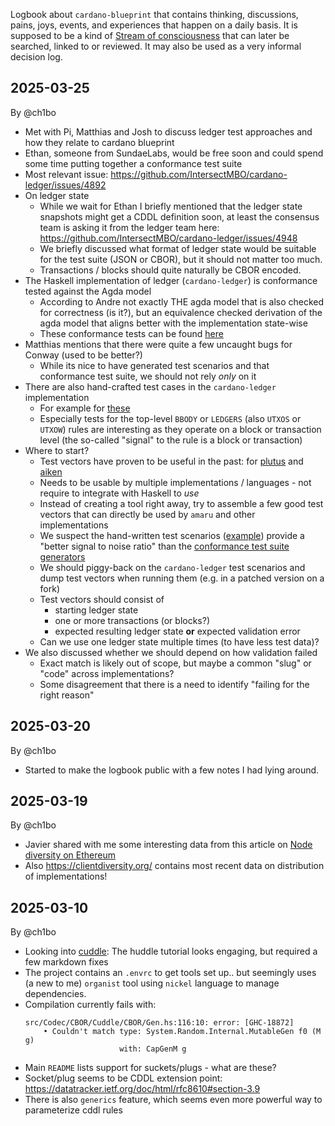 Logbook about `cardano-blueprint` that contains thinking, discussions, pains, joys, events, and experiences that happen on a daily basis. It is supposed to be a kind of [Stream of consciousness](https://en.wikipedia.org/wiki/Stream_of_consciousness) that can later be searched, linked to or reviewed. It may also be used as a very informal decision log.

## 2025-03-25

By @ch1bo

- Met with Pi, Matthias and Josh to discuss ledger test approaches and how they relate to cardano blueprint
- Ethan, someone from SundaeLabs, would be free soon and could spend some time putting together a conformance test suite
- Most relevant issue: https://github.com/IntersectMBO/cardano-ledger/issues/4892
- On ledger state
  - While we wait for Ethan I briefly mentioned that the ledger state snapshots might get a CDDL definition soon, at least the consensus team is asking it from the ledger team here: https://github.com/IntersectMBO/cardano-ledger/issues/4948
  - We briefly discussed what format of ledger state would be suitable for the test suite (JSON or CBOR), but it should not matter too much.
  - Transactions / blocks should quite naturally be CBOR encoded.
- The Haskell implementation of ledger (`cardano-ledger`) is conformance tested against the Agda model
  - According to Andre not exactly THE agda model that is also checked for correctness (is it?), but an equivalence checked derivation of the agda model that aligns better with the implementation state-wise
  - These conformance tests can be found [here](https://github.com/IntersectMBO/cardano-ledger/blob/master/libs/cardano-ledger-conformance/test/Test/Cardano/Ledger/Conformance/Spec/Conway.hs#L35)
- Matthias mentions that there were quite a few uncaught bugs for Conway (used to be better?)
  - While its nice to have generated test scenarios and that conformance test suite, we should not rely _only_ on it
- There are also hand-crafted test cases in the `cardano-ledger` implementation
  - For example for [these](https://github.com/IntersectMBO/cardano-ledger/blob/master/eras/conway/impl/testlib/Test/Cardano/Ledger/Conway/Imp.hs#L93)
  - Especially tests for the top-level `BBODY` or `LEDGERS` (also `UTXOS` or `UTXOW`) rules are interesting as they operate on a block or transaction level (the so-called "signal" to the rule is a block or transaction)
- Where to start?
  - Test vectors have proven to be useful in the past: for [plutus](https://github.com/IntersectMBO/plutus/tree/master/plutus-conformance) and [aiken](https://github.com/aiken-lang/aiken/tree/main/examples/acceptance_tests/script_context/v3)
  - Needs to be usable by multiple implementations / languages - not require to integrate with Haskell to _use_
  - Instead of creating a tool right away, try to assemble a few good test vectors that can directly be used by `amaru` and other implementations
  - We suspect the hand-written test scenarios ([example](https://github.com/IntersectMBO/cardano-ledger/blob/master/eras/alonzo/impl/testlib/Test/Cardano/Ledger/Alonzo/Imp/UtxowSpec/Valid.hs#L131)) provide a "better signal to noise ratio" than the [conformance test suite generators](https://github.com/IntersectMBO/cardano-ledger/blob/master/libs/cardano-ledger-conformance/src/Test/Cardano/Ledger/Conformance/ExecSpecRule/Core.hs#L424-L443)
  - We should piggy-back on the `cardano-ledger` test scenarios and dump test vectors when running them (e.g. in a patched version on a fork)
  - Test vectors should consist of
    - starting ledger state
    - one or more transactions (or blocks?)
    - expected resulting ledger state **or** expected validation error
  - Can we use one ledger state multiple times (to have less test data)?
- We also discussed whether we should depend on how validation failed
  - Exact match is likely out of scope, but maybe a common "slug" or "code" across implementations?
  - Some disagreement that there is a need to identify "failing for the right reason"

## 2025-03-20

By @ch1bo

- Started to make the logbook public with a few notes I had lying around.

## 2025-03-19

By @ch1bo

- Javier shared with me some interesting data from this article on [Node diversity on Ethereum]( https://ethereum.org/en/developers/docs/nodes-and-clients/client-diversity/)
- Also <https://clientdiversity.org/> contains most recent data on distribution of implementations!

## 2025-03-10

By @ch1bo

- Looking into [cuddle](https://github.com/input-output-hk/cuddle): The huddle tutorial looks engaging, but required a few markdown fixes
- The project contains an `.envrc` to get tools set up.. but seemingly uses (a new to me) `organist` tool using `nickel` language to manage dependencies.
- Compilation currently fails with:
  ```
  src/Codec/CBOR/Cuddle/CBOR/Gen.hs:116:10: error: [GHC-18872]
      • Couldn't match type: System.Random.Internal.MutableGen f0 (M g)
                       with: CapGenM g
  ```
- Main `README` lists support for suckets/plugs - what are these?
- Socket/plug seems to be CDDL extension point: https://datatracker.ietf.org/doc/html/rfc8610#section-3.9
- There is also `generics` feature, which seems even more powerful way to parameterize cddl rules
